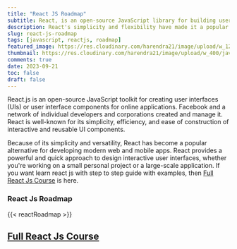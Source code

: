 ```yaml
---
title: "React JS Roadmap"
subtitle: React, is an open-source JavaScript library for building user interfaces (UIs)
description: React's simplicity and flexibility have made it a popular choice for building modern web and mobile applications.
slug: react-js-roadmap
tags: [javascript, reactjs, roadmap]
featured_image: https://res.cloudinary.com/harendra21/image/upload/w_1200/javascriptwithexample/React_Js_Roadmap_tx1ieu.png
thumbnail: https://res.cloudinary.com/harendra21/image/upload/w_400/javascriptwithexample/React_Js_Roadmap_tx1ieu.png
comments: true
date: 2023-09-21
toc: false
draft: false
---
```


React.js is an open-source JavaScript toolkit for creating user interfaces (UIs) or user interface components for online applications. Facebook and a network of individual developers and corporations created and manage it. React is well-known for its simplicity, efficiency, and ease of construction of interactive and reusable UI components.

Because of its simplicity and versatility, React has become a popular alternative for developing modern web and mobile apps. React provides a powerful and quick approach to design interactive user interfaces, whether you're working on a small personal project or a large-scale application. If you want learn react js with step to step guide with examples, then [Full React Js Course](https://courses.withcodeexample.com/course/react-js/) is here.

### React Js Roadmap

{{< reactRoadmap >}}

## [Full React Js Course](https://courses.withcodeexample.com/course/react-js/)